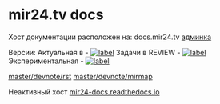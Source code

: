 # mir24.tv docs

Хост документации расположен на: docs.mir24.tv
[админка](https://docs.mir24.tv/projects/mir24-docs/)

Версии:
Актуальная в - [![label](https://img.shields.io/static/v1.svg?label=docs&message=master&color=brightgreen)](https://docs.mir24.tv/docs/mir24-docs/ru/master/index.html)
Задачи в REVIEW - [![label](https://img.shields.io/static/v1.svg?label=docs&message=IN-REVIEW&color=9cf)](https://docs.mir24.tv/docs/mir24-docs/ru/in-review/)
Экспериментальная - [![label](https://img.shields.io/static/v1.svg?label=docs&message=develop&color=blue)](https://docs.mir24.tv/docs/mir24-docs/ru/develop/)

[master/devnote/rst](https://docs.mir24.tv/docs/mir24-docs/ru/master/devnote/rst.html)
[master/devnote/mirmap](https://docs.mir24.tv/docs/mir24-docs/ru/master/devnote/mirmap.html)


Неактивный хост [mir24-docs.readthedocs.io](https://mir24-docs.readthedocs.io/ru/latest/)

